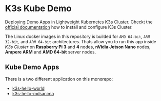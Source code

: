 # K3s Kube Demo

Deploying Demo Apps in Lightweight Kubernetes [K3s](https://k3s.io/) Cluster.
Checkt the [official documentation](https://docs.k3s.io/) how to install and configure K3s Cluster.

The Linux docker images in this repository is builded for `AMD 64-bit`, `ARM 32-bit`, and
`ARM 64-bit` architectures. Thats allow you to run this app inside _K3s Cluster_ on
**Raspberry Pi 3** and **4** nodes, **nVidia Jetson Nano** nodes, **Ampere ARM** and **AMD 64-bit**
server nodes.

## Kube Demo Apps

There is a two different application on this monorepo:

- [k3s-hello-world](/apps/k3s-hello-world/README.md)
- [k3s-hello-mdsanima](apps/k3s-hello-mdsanima/README.md)
